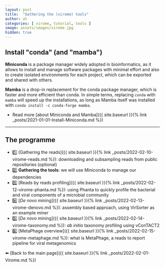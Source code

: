 ```yaml
---
layout: post
title:  "Gathering the (virome) tools"
author: at
categories: [ virome, tutorial, tools ]
image: assets/images/virome.jpg
hidden: true
---
```


## Install "conda" (and "mamba")

**Miniconda** is a package manager widely adopted in bioinformatics,
as it allows to install and manage software packages with minimal
effort and also to create isolated environments for each project,
which can be exported and shared with others.

**Mamba** is a drop-in replacement for the conda package manager,
which is faster and more efficient than conda. In simple terms, replacing
`conda` with `mamba` will speed up the installations, as long as Mamba
itself was installed with `conda install -c conda-forge mamba`.

* Read more [about Miniconda and Mamba]({{ site.baseurl }}{% link _posts/2021-01-01-Install-Miniconda.md %})




---

## The programme

* :one: [Gathering the reads]({{ site.baseurl }}{% link _posts/2022-02-10-virome-reads.md %}):
  downloading and subsampling reads from public repositories (optional)
* :two: **Gathering the tools**:
  we will use Miniconda to manage our dependencies
* :three: [Reads by reads profiling]({{ site.baseurl }}{% link _posts/2022-02-12-virome-phanta.md %}):
  using Phanta to quickly profile the bacterial and viral components of a microbial community
* :four:  [_De novo_ mining]({{ site.baseurl }}{% link _posts/2022-02-13-virome-denovo.md %}):
  assembly based approach, using VirSorter as an example miner
* :five:  [_De novo_ mining]({{ site.baseurl }}{% link _posts/2022-02-14-virome-taxonomy.md %}):
  *ab initio* taxonomy profiling using vConTACT2
* :six:  [MetaPhage overview]({{ site.baseurl }}{% link _posts/2022-02-15-virome-metaphage.md %}):
  what is MetaPhage, a reads to report pipeline for viral metagenomics

:arrow_left: [Back to the main page]({{ site.baseurl }}{% link _posts/2022-02-01-Virome.md %})

